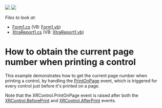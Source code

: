 <!-- default badges list -->
[![](https://img.shields.io/badge/Open_in_DevExpress_Support_Center-FF7200?style=flat-square&logo=DevExpress&logoColor=white)](https://supportcenter.devexpress.com/ticket/details/E1952)
[![](https://img.shields.io/badge/📖_How_to_use_DevExpress_Examples-e9f6fc?style=flat-square)](https://docs.devexpress.com/GeneralInformation/403183)
<!-- default badges end -->
<!-- default file list -->
*Files to look at*:

* [Form1.cs](./CS/GetThePageNumber/Form1.cs) (VB: [Form1.vb](./VB/GetThePageNumber/Form1.vb))
* [XtraReport1.cs](./CS/GetThePageNumber/XtraReport1.cs) (VB: [XtraReport1.vb](./VB/GetThePageNumber/XtraReport1.vb))
<!-- default file list end -->
# How to obtain the current page number when printing a control


<p>This example demonstrates how to get the current page number when printing a control, by handling the <a href="http://documentation.devexpress.com/#XtraReports/DevExpressXtraReportsUIXRControl_PrintOnPagetopic">PrintOnPage</a> event, which is triggered for every control just before it's printed on a page.</p><p>Note that the XRControl.PrintOnPage event is raised after both the <a href="http://documentation.devexpress.com/#XtraReports/DevExpressXtraReportsUIXRControl_BeforePrinttopic">XRControl.BeforePrint</a> and <a href="http://documentation.devexpress.com/#XtraReports/DevExpressXtraReportsUIXRControl_AfterPrinttopic">XRControl.AfterPrint</a> events.</p>

<br/>


